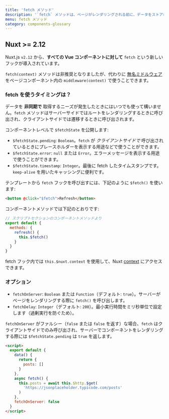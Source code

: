 ```yaml
---
title: 'fetch メソッド'
description: '`fetch` メソッドは、ページがレンダリングされる前に、データをストアに入れるために使われます。コンポーネントのデータをセットしないという点を除いては `asyncData`メソッドとよく似ています。'
menu: fetch メソッド
category: components-glossary
---
```


## Nuxt >= 2.12

Nuxt.js `v2.12` から、**すべての Vue コンポーネントに対して** `fetch` という新しいフックが導入されています。

<base-alert>

`fetch(context)` メソッドは非推奨となりましたが、代わりに [無名ミドルウェア](/guides/components-glossary/pages-middleware#無名ミドルウェア) をページコンポーネント内の `middleware(context)` で使うことできます。

</base-alert>

### fetch を使うタイミングは？

データを **非同期で** 取得するニーズが発生したときにはいつでも使って構いません。`fetch` メソッドはサーバーサイドではルートをレンダリングするときに呼び出され、クライアントサイドでは遷移するときに呼び出されます。

コンポーネントレベルで `$fetchState` を公開します:

- `$fetchState.pending`: `Boolean`。`fetch` が _クライアントサイドで_ 呼び出されているときにプレースホルダーを表示する用途などで使うことができます。
- `$fetchState.error`: `null` または `Error`。エラーメッセージを表示する用途で使うことができます。
- `$fetchState.timestamp`: `Integer`。最後に fetch したタイムスタンプです。`keep-alive` を用いたキャッシングに便利です。

テンプレートから `fetch` フックを呼び出すには、下記のように `$fetch()` を使います:

```html
<button @click="$fetch">Refresh</button>
```

コンポーネントメソッドでは下記のとおりです:

```javascript
// スクリプトセクションのコンポーネントメソッドより
export default {
  methods: {
    refresh() {
      this.$fetch()
    }
  }
}
```

fetch フック内では `this.$nuxt.context` を使用して、Nuxt [context](/guides/internals-glossary/context) にアクセスできます。

### オプション

- `fetchOnServer`: `Boolean` または `Function`（デフォルト: `true`）。サーバーがページをレンダリングする際に `fetch()` を呼び出します。
- `fetchDelay`: `Integer`（デフォルト: `200`）。最小実行時間をミリ秒単位で設定します（過剰実行を防ぐため）。

<div class="Alert Alert--green">

`fetchOnServer` がファルシー（`false` または `false` を返す）な場合、`fetch` はクライアントサイドでのみ呼び出され、サーバーでコンポーネントをレンダリングする際には `$fetchState.pending` は `true` を返します。

</div>

```html
<script>
  export default {
    data() {
      return {
        posts: []
      }
    },
    async fetch() {
      this.posts = await this.$http.$get(
        'https://jsonplaceholder.typicode.com/posts'
      )
    },
    fetchOnServer: false
  }
</script>
```
